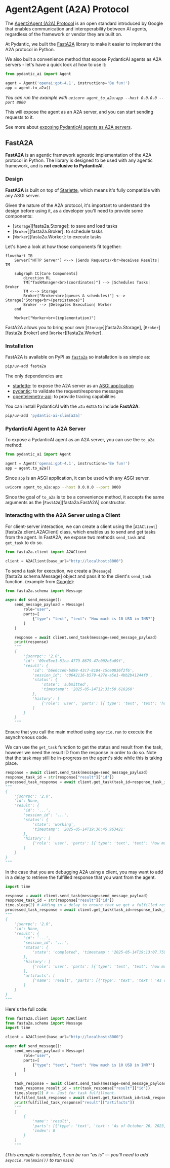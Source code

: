 # Agent2Agent (A2A) Protocol

The [Agent2Agent (A2A) Protocol](https://google.github.io/A2A/) is an open standard introduced by Google that enables
communication and interoperability between AI agents, regardless of the framework or vendor they are built on.

At Pydantic, we built the [FastA2A](#fasta2a) library to make it easier to implement the A2A protocol in Python.

We also built a convenience method that expose PydanticAI agents as A2A servers - let's have a quick look at how to use it:

```py {title="agent_to_a2a.py" hl_lines="4"}
from pydantic_ai import Agent

agent = Agent('openai:gpt-4.1', instructions='Be fun!')
app = agent.to_a2a()
```

_You can run the example with `uvicorn agent_to_a2a:app --host 0.0.0.0 --port 8000`_

This will expose the agent as an A2A server, and you can start sending requests to it.

See more about [exposing PydanticAI agents as A2A servers](#pydanticai-agent-to-a2a-server).

## FastA2A

**FastA2A** is an agentic framework agnostic implementation of the A2A protocol in Python.
The library is designed to be used with any agentic framework, and is **not exclusive to PydanticAI**.

### Design

**FastA2A** is built on top of [Starlette](https://starlette.io), which means it's fully compatible with any ASGI server.

Given the nature of the A2A protocol, it's important to understand the design before using it, as a developer
you'll need to provide some components:

- [`Storage`][fasta2a.Storage]: to save and load tasks
- [`Broker`][fasta2a.Broker]: to schedule tasks
- [`Worker`][fasta2a.Worker]: to execute tasks

Let's have a look at how those components fit together:

```mermaid
flowchart TB
    Server["HTTP Server"] <--> |Sends Requests/<br>Receives Results| TM

    subgraph CC[Core Components]
        direction RL
        TM["TaskManager<br>(coordinates)"] --> |Schedules Tasks| Broker
        TM <--> Storage
        Broker["Broker<br>(queues & schedules)"] <--> Storage["Storage<br>(persistence)"]
        Broker --> |Delegates Execution| Worker
    end

    Worker["Worker<br>(implementation)"]
```

FastA2A allows you to bring your own [`Storage`][fasta2a.Storage], [`Broker`][fasta2a.Broker] and [`Worker`][fasta2a.Worker].


### Installation

FastA2A is available on PyPI as [`fasta2a`](https://pypi.org/project/fasta2a/) so installation is as simple as:

```bash
pip/uv-add fasta2a
```

The only dependencies are:

- [starlette](https://starlette.io): to expose the A2A server as an [ASGI application](https://asgi.readthedocs.io/en/latest/)
- [pydantic](https://pydantic.dev): to validate the request/response messages
- [opentelemetry-api](https://opentelemetry-python.readthedocs.io/en/latest): to provide tracing capabilities

You can install PydanticAI with the `a2a` extra to include **FastA2A**:

```bash
pip/uv-add 'pydantic-ai-slim[a2a]'
```

### PydanticAI Agent to A2A Server

To expose a PydanticAI agent as an A2A server, you can use the `to_a2a` method:

```python {title="agent_to_a2a.py"}
from pydantic_ai import Agent

agent = Agent('openai:gpt-4.1', instructions='Be fun!')
app = agent.to_a2a()
```

Since `app` is an ASGI application, it can be used with any ASGI server.

```bash
uvicorn agent_to_a2a:app --host 0.0.0.0 --port 8000
```

Since the goal of `to_a2a` is to be a convenience method, it accepts the same arguments as the [`FastA2A`][fasta2a.FastA2A] constructor.

### Interacting with the A2A Server using a Client

For client-server interaction, we can create a client using the [`A2AClient`][fasta2a.client.A2AClient] class, which enables us to send and get tasks from the agent. In FastA2A, we expose two methods `send_task` and `get_task` to do so.
```python
from fasta2a.client import A2AClient

client = A2AClient(base_url="http://localhost:8000")
```

To send a task for execution, we create a [`Message`][fasta2a.schema.Message] object and pass it to the client's `send_task` function. (example from [Google](https://google.github.io/A2A/tutorials/python/6-interact-with-server/#understanding-the-client-code)):
```python
from fasta2a.schema import Message

async def send_message():
    send_message_payload = Message(
        role="user",
        parts=[
            {"type": "text", "text": "How much is 10 USD in INR?"}
        ]
    )

    response = await client.send_task(message=send_message_payload)
    print(response)
    """
    {
        'jsonrpc': '2.0',
        'id': '09cd5ee1-81ca-4779-8679-47c002e5a09f',
        'result': {
            'id': 'b6e6cce0-bd98-43c7-8104-c5ce0836f2f6',
            'session_id': 'c0642116-b579-427e-a5e1-4bb2b41244f8',
            'status': {
                'state': 'submitted',
                'timestamp': '2025-05-14T12:33:50.618260'
            },
            'history': [
                {'role': 'user', 'parts': [{'type': 'text', 'text': 'how much is 10 USD in INR?'}]}
            ]
        }
    }
    """
```

Ensure that you call the main method using `asyncio.run` to execute the asynchronous code.

We can use the `get_task` function to get the status and result from the task, however we need the result ID from the response in order to do so. Note that the task may still be in-progress on the agent's side while this is taking place.
```python {hl_lines="3 11-14"}
response = await client.send_task(message=send_message_payload)
response_task_id = str(response["result"]["id"])
processed_task_response = await client.get_task(task_id=response_task_id)
"""
{
    'jsonrpc': '2.0',
    'id': None,
    'result': {
        'id': '...',
        'session_id': '...',
        'status': {
            'state': 'working',
            'timestamp': '2025-05-14T19:36:45.963421'
        },
        'history': [
            {'role': 'user', 'parts': [{'type': 'text', 'text': 'how much is 10 USD in INR?'}]}
        ]
    }
}
"""
```

In the case that you are debugging A2A using a client, you may want to add in a delay to retrieve the fulfilled response that you want from the agent.
```python {hl_lines="5"}
import time

response = await client.send_task(message=send_message_payload)
response_task_id = str(response["result"]["id"])
time.sleep(2) # Adding in a delay to ensure that we get a fulfilled response.
processed_task_response = await client.get_task(task_id=response_task_id)
"""
{
    'jsonrpc': '2.0',
    'id': None,
    'result': {
        'id': '...',
        'session_id': '...',
        'status': {
            'state': 'completed', 'timestamp': '2025-05-14T19:13:07.759377'
        },
        'history': [
            {'role': 'user', 'parts': [{'type': 'text', 'text': 'how much is 10 USD in INR?'}]}
        ],
        'artifacts': [
            {'name': 'result', 'parts': [{'type': 'text', 'text': 'As of October 26, 2023, at 11:10 AM PST, 10 USD is approximately **833.18 INR**.\n\nKeep in mind that exchange rates fluctuate constantly, so this is just an estimate. For the most accurate conversion, you should check a real-time currency converter like Google Finance, XE.com, or a similar service just before you need the information.\n'}], 'index': 0}
        ]
    }
}
"""
```

Here's the full code:
```python {title="a2a_client.py"}
from fasta2a.client import A2AClient
from fasta2a.schema import Message
import time

client = A2AClient(base_url="http://localhost:8000")

async def send_message():
    send_message_payload = Message(
        role="user",
        parts=[
            {"type": "text", "text": "How much is 10 USD in INR?"}
        ]
    )

    task_response = await client.send_task(message=send_message_payload)
    task_response_result_id = str(task_response["result"]["id"])
    time.sleep(2) # <- Just for task fulfillment.
    fulfilled_task_response = await client.get_task(task_id=task_response_result_id)
    print(fulfilled_task_response["result"]["artifacts"])
    """
    [
        {
            'name': 'result',
            'parts': [{'type': 'text', 'text': 'As of October 26, 2023, at 11:10 AM PST, 10 USD is approximately **833.18 INR**.\n\nKeep in mind that exchange rates fluctuate constantly, so this is just an estimate. For the most accurate conversion, you should check a real-time currency converter like Google Finance, XE.com, or a similar service just before you need the information.\n'}],
            'index': 0
        }
    ]
    """
```
_(This example is complete, it can be run "as is" — you'll need to add `asyncio.run(main())` to run `main`)_
